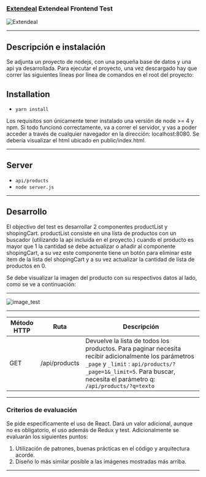 ### [Extendeal](https://extendeal.com) Extendeal Frontend Test

![Extendeal](https://ar.extendeal.com/images/common/logo-extendeal.svg)

---

## Descripción e instalación

Se adjunta un proyecto de nodejs, con una pequeña base de datos y una api ya desarrollada. Para ejecutar el proyecto, una vez descargado hay que correr las siguientes líneas por línea de comandos en el root del proyecto:

## Installation

- `yarn install`

Los requisitos son únicamente tener instalado una versión de node >= 4 y npm. Si todo funcionó correctamente, va a correr el servidor, y vas a poder acceder a través de cualquier navegador en la dirección: localhost:8080. Se debería visualizar el html ubicado en public/index.html.

---

## Server

- `api/products`
- `node server.js`

---

## Desarrollo
El objectivo del test es desarrollar 2 componentes productList y shopingCart. productList consiste en una lista de productos con un buscador (utilizando la api incluida en el proyecto.) cuando el producto es mayor que 1 la cantidad se debe actualizar o añadir al componente shopingCart, a su vez este componente tiene un botón para eliminar este item de la lista del shopingCart y a su vez actualizar la cantidad de lista de productos en 0.

Se debe visualizar la imagen del producto con su respectivos datos al lado, como se ve a continuación:

---

![image_test](https://github.com/musoxvi/extendeal-frontend-test/tree/master/public/images/extendeal_test.png)


---

| Método HTTP| Ruta| Descripción|
| ----- | ---- |  ---- |
| GET | /api/products | Devuelve la lista de todos los productos. Para paginar necesita recibir adicionalmente los parámetros `_page` y `_limit` : `api/products/?_page=1&_limit=5`. Para buscar, necesita el parámetro q: `/api/products/?q=texto` |


---

### Criterios de evaluación
Se pide específicamente el uso de React. Dará un valor adicional, aunque no es obligatorio, el uso además de Redux y test. Adicionalmente se evaluarán los siguientes puntos:

1. Utilización de patrones, buenas prácticas en el código y arquitectura acorde.
2. Diseño lo más similar posible a las imágenes mostradas más arriba.

---

